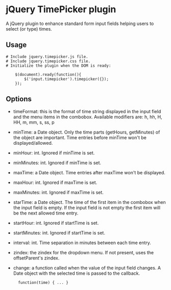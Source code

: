 jQuery TimePicker plugin
========================

A jQuery plugin to enhance standard form input fields helping users to select
(or type) times.

Usage
-----

    # Include jquery.timepicker.js file.
    # Include jquery.timepicker.css file.
    # Initialize the plugin when the DOM is ready:

        $(document).ready(function(){
            $('input.timepicker').timepicker({});
        });

Options
-------

- timeFormat: this is the format of time string displayed in the input field and
    the menu items in the combobox. Available modifiers are: h, hh, H, HH, m, mm, s, ss, p
- minTime: a Date object. Only the time parts (getHours, getMinutes) of the
    object are important. Time entries before minTime won't be displayed/allowed.
- minHour: int. Ignored if minTime is set.
- minMinutes: int. Ignored if minTime is set.
- maxTime: a Date object. Time entries after maxTime won't be displayed.
- maxHour: int. Ignored if maxTime is set.
- maxMinutes: int. Ignored if maxTime is set.
- starTime: a Date object. The time of the first item in the combobox when the
    input field is empty. If the input field is not empty the first item will be
    the next allowed time entry.
- startHour: int. Ignored if startTime is set.
- startMinutes: int. Ignored if startTime is set.
- interval: int. Time separation in minutes between each time entry.
- zindex: the zindex for the dropdown menu. If not present, uses the offsetParent's zindex.
- change: a function called when the value of the input field changes. A Date
    object with the selected time is passed to the callback.

        function(time) { ... }
